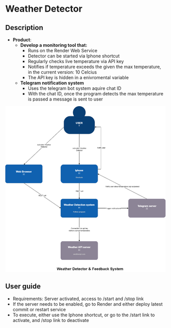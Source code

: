 # Weather Detector

## Description

- **Product**:
    - **Develop a monitoring tool that:**
        - Runs on the Render Web Service
        - Detector can be started via Iphone shortcut
        - Regularly checks live temperature via API key
        - Notifies if temperature exceeds the given the max temperature, in the current version: 10 Celcius
        - The API key is hidden in a enivromental variable
    - **Telegram notification system**
        - Uses the telegram bot system aquire chat ID
        - With the chat ID, once the program detects the max temperature is passed a message is sent to user

![Alt text](image.png)
## User guide

- Requirements: Server activated, access to /start and /stop link
- If the server needs to be enabled, go to Render and either deploy latest commit or restart service
- To execute, either use the Iphone shortcut, or go to the /start link to activate, and /stop link to deactivate
